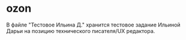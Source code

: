 # ozon
В файле "Тестовое Ильина Д." хранится тестовое задание Ильиной Дарьи на позицию технического писателя/UX редактора. 
